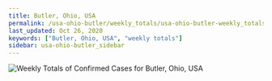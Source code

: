 ```yaml
---
title: Butler, Ohio, USA
permalink: /usa-ohio-butler/weekly_totals/usa-ohio-butler-weekly_totals.html
last_updated: Oct 26, 2020
keywords: ["Butler, Ohio, USA", "weekly totals"]
sidebar: usa-ohio-butler_sidebar
---
```


![Weekly Totals of Confirmed Cases for Butler, Ohio, USA](/covid_tracker/images/graphs/usa-ohio-butler-weekly_totals_graph.png)
